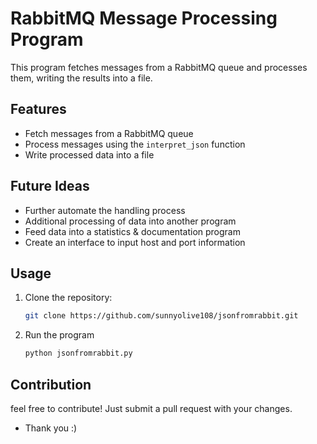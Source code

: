 # RabbitMQ Message Processing Program

This program fetches messages from a RabbitMQ queue and processes them, writing the results into a file.

## Features

- Fetch messages from a RabbitMQ queue
- Process messages using the `interpret_json` function
- Write processed data into a file

## Future Ideas

- Further automate the handling process
- Additional processing of data into another program
- Feed data into a statistics & documentation program
- Create an interface to input host and port information

## Usage

1. Clone the repository:

   ```bash
   git clone https://github.com/sunnyolive108/jsonfromrabbit.git
2. Run the program
   ```bash
   python jsonfromrabbit.py

## Contribution
   feel free to contribute! Just submit a pull request with your changes.
- Thank you :)
